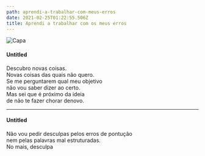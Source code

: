 ```yaml
---
path: aprendi-a-trabalhar-com-meus-erros
date: 2021-02-25T01:22:55.506Z
title: Aprendi a trabalhar com os meus erros
---
```

![Capa](/../assets/aprendi-a-lidar-com-meus-erros.jpeg "Capa Aprendi")


#### Untitled

Descubro novas coisas.  
Novas coisas das quais não quero.    
Se me perguntarem qual meu objetivo    
não vou saber dizer ao certo.  
Mas sei que é próximo da ideia    
de não te fazer chorar denovo.  

-----

#### Untitled

Não vou pedir desculpas pelos erros de pontução  
nem pelas palavras mal estruturadas.  
No mais, desculpa  
